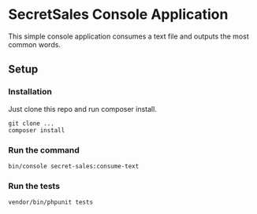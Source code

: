 # SecretSales Console Application

This simple console application consumes a text file and outputs the most common words.

## Setup

### Installation

Just clone this repo and run composer install.

    git clone ...
    composer install
 
### Run the command
    bin/console secret-sales:consume-text
    
### Run the tests
    vendor/bin/phpunit tests
